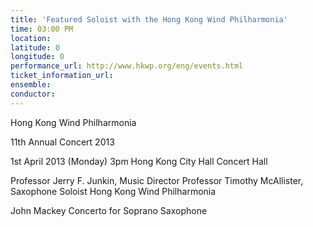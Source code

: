 ```yaml
---
title: 'Featured Soloist with the Hong Kong Wind Philharmonia'
time: 03:00 PM
location: 
latitude: 0
longitude: 0
performance_url: http://www.hkwp.org/eng/events.html
ticket_information_url: 
ensemble: 
conductor: 
---
```

Hong Kong Wind Philharmonia

11th Annual Concert 2013

1st April 2013 (Monday) 3pm
Hong Kong City Hall Concert Hall

Professor Jerry F. Junkin, Music Director
Professor Timothy McAllister, Saxophone Soloist
Hong Kong Wind Philharmonia

John Mackey Concerto for Soprano Saxophone